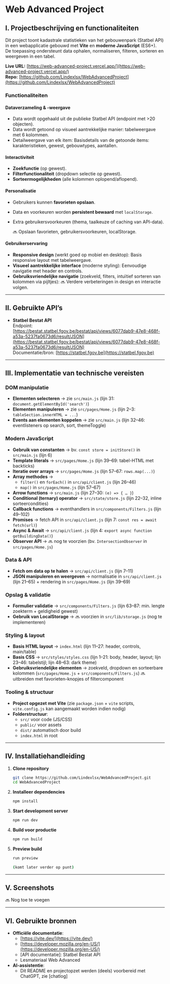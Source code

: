 # Web Advanced Project

## I. Projectbeschrijving en functionaliteiten

Dit project toont kadastrale statistieken van het gebouwenpark (Statbel API) in een webapplicatie gebouwd met **Vite** en **moderne JavaScript** (ES6+).  
De toepassing ondersteunt data ophalen, normaliseren, filteren, sorteren en weergeven in een tabel.

**Live URL:** [https://web-advanced-project.vercel.app/](https://web-advanced-project.vercel.app/)  
**Repo:** [https://github.com/Lindexlsx/WebAdvancedProject](https://github.com/Lindexlsx/WebAdvancedProject)

### Functionaliteiten

#### Dataverzameling & -weergave
- Data wordt opgehaald uit de publieke Statbel API (endpoint met >20 objecten).
- Data wordt getoond op visueel aantrekkelijke manier: tabelweergave met 6 kolommen.
- Detailweergave van elk item: Basisdetails van de getoonde items: karakteristieken, gewest, gebouwtypes, aantallen.


#### Interactiviteit
- **Zoekfunctie** (op gewest).
- **Filterfunctionaliteit** (dropdown selectie op gewest).
- **Sorteermogelijkheden** (alle kolommen oplopend/aflopend).

#### Personalisatie
- Gebruikers kunnen **favorieten opslaan**.
- Data en voorkeuren worden **persistent bewaard** met `localStorage`.
- Extra gebruikersvoorkeuren (thema, taalkeuze of caching van API-data).

  🔜 Opslaan favorieten, gebruikersvoorkeuren, localStorage.

#### Gebruikerservaring
- **Responsive design** (werkt goed op mobiel en desktop):
  Basis responsive layout met tabelweergave.  
- **Visueel aantrekkelijke interface** (moderne styling):
  Eenvoudige navigatie met header en controls. 
- **Gebruiksvriendelijke navigatie** (zoekveld, filters, intuïtief sorteren van kolommen via pijltjes):
  🔜 Verdere verbeteringen in design en interactie volgen.

---

## II. Gebruikte API’s

- **Statbel Bestat API**  
  Endpoint:  
  [https://bestat.statbel.fgov.be/bestat/api/views/6077dab9-47e8-468f-a53a-5237fa0673d6/result/JSON](https://bestat.statbel.fgov.be/bestat/api/views/6077dab9-47e8-468f-a53a-5237fa0673d6/result/JSON)  
  Documentatie/bron: [https://statbel.fgov.be](https://statbel.fgov.be)

---

## III. Implementatie van technische vereisten

### DOM manipulatie
- **Elementen selecteren** → zie `src/main.js` (lijn 31: `document.getElementById('search')`)
- **Elementen manipuleren** → zie `src/pages/Home.js` (lijn 2–3: `tableSection.innerHTML = ...`)
- **Events aan elementen koppelen** → zie `src/main.js` (lijn 32–46: eventlisteners op search, sort, themeToggle)

### Modern JavaScript
- **Gebruik van constanten** → bv. `const store = initStore()` in `src/main.js` (lijn 6)
- **Template literals** → `src/pages/Home.js` (lijn 39–69: tabel-HTML met backticks)
- **Iteratie over arrays** → `src/pages/Home.js` (lijn 57–67: `rows.map(...)`)
- **Array methodes** →  
  - `filter()` en `forEach()` in `src/api/client.js` (lijn 26–46)  
  - `map()` in `src/pages/Home.js` (lijn 57–67)
- **Arrow functions** → `src/main.js` (lijn 27–30: `(e) => { … }`)
- **Conditional (ternary) operator** → `src/state/store.js` (lijn 22–32, inline sorteercondities)
- **Callback functions** → eventhandlers in `src/components/Filters.js` (lijn 49–102)
- **Promises** → fetch API in `src/api/client.js` (lijn 7: `const res = await fetch(url)`)
- **Async & Await** → `src/api/client.js` (lijn 4: `export async function getBuildingData()`)
- **Observer API** → 🔜 nog te voorzien (bv. `IntersectionObserver` in `src/pages/Home.js`)

### Data & API
- **Fetch om data op te halen** → `src/api/client.js` (lijn 7–11)
- **JSON manipuleren en weergeven** → normalisatie in `src/api/client.js` (lijn 21–65) + rendering in `src/pages/Home.js` (lijn 39–69)

### Opslag & validatie
- **Formulier validatie** → `src/components/Filters.js` (lijn 63–87: min. lengte zoekterm + geldigheid gewest)  
- **Gebruik van LocalStorage** → 🔜 voorzien in `src/lib/storage.js` (nog te implementeren)

### Styling & layout
- **Basis HTML layout** → `index.html` (lijn 11–27: header, controls, main/table)
- **Basis CSS** → `src/styles/styles.css` (lijn 1–21: body, header, layout; lijn 23–46: tabelstijl; lijn 48–63: dark theme)
- **Gebruiksvriendelijke elementen** → zoekveld, dropdown en sorteerbare kolommen (`src/pages/Home.js` + `src/components/Filters.js`)
  🔜 uitbreiden met favorieten-knopjes of filtercomponent

### Tooling & structuur
- **Project opgezet met Vite** (zie `package.json` + `vite` scripts, `vite.config.js` kan aangemaakt worden indien nodig)
- **Folderstructuur**:
  - `src/` voor code (JS/CSS)
  - `public/` voor assets
  - `dist/` automatisch door build
  - `index.html` in root

---

## IV. Installatiehandleiding

1. **Clone repository**
   ```bash
   git clone https://github.com/Lindexlsx/WebAdvancedProject.git
   cd WebAdvancedProject

2. **Installeer dependencies**
   ```bash
   npm install

3. **Start development server**
   ```bash
   npm run dev

4. **Build voor productie**
   ```bash
   npm run build

5. **Preview build**
   ```bash
   run preview

   (komt later verder op punt)

---

## V. Screenshots

  🔜 Nog toe te voegen

---

## VI. Gebruikte bronnen

- **Officiële documentatie**:
  - [https://vite.dev/](https://vite.dev/)
  - [https://developer.mozilla.org/en-US/](https://developer.mozilla.org/en-US/)
  - [API documentatie]: Statbel Bestat API
  - Lesmateriaal Web Advanced
- **AI-assistentie**:
  - Dit README en projectopzet werden (deels) voorbereid met ChatGPT, zie [chatlog]